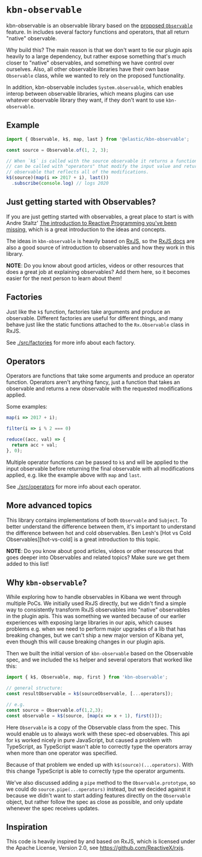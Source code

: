 # `kbn-observable`

kbn-observable is an observable library based on the [proposed `Observable`][proposal]
feature. In includes several factory functions and operators, that all return
"native" observable.

Why build this? The main reason is that we don't want to tie our plugin apis
heavily to a large dependency, but rather expose something that's much closer
to "native" observables, and something we have control over ourselves. Also, all
other observable libraries have their own base `Observable` class, while we
wanted to rely on the proposed functionality.

In addition, kbn-observable includes `System.observable`, which enables interop
between observable libraries, which means plugins can use whatever observable
library they want, if they don't want to use `kbn-observable`.

## Example

```js
import { Observable, k$, map, last } from '@elastic/kbn-observable';

const source = Observable.of(1, 2, 3);

// When `k$` is called with the source observable it returns a function that
// can be called with "operators" that modify the input value and return an
// observable that reflects all of the modifications.
k$(source)(map(i => 2017 + i), last())
  .subscribe(console.log) // logs 2020
```

## Just getting started with Observables?

If you are just getting started with observables, a great place to start is with
Andre Staltz' [The introduction to Reactive Programming you've been missing][staltz-intro],
which is a great introduction to the ideas and concepts.

The ideas in `kbn-observable` is heavily based on [RxJS][rxjs], so the
[RxJS docs][rxjs-docs] are also a good source of introduction to observables and
how they work in this library.

**NOTE**: Do you know about good articles, videos or other resources that does
a great job at explaining observables? Add them here, so it becomes easier for
the next person to learn about them!

## Factories

Just like the `k$` function, factories take arguments and produce an observable.
Different factories are useful for different things, and many behave just like
the static functions attached to the `Rx.Observable` class in RxJS.

See [./src/factories](./src/factories) for more info about each factory.

## Operators

Operators are functions that take some arguments and produce an operator
function. Operators aren't anything fancy, just a function that takes an
observable and returns a new observable with the requested modifications
applied.

Some examples:

```js
map(i => 2017 + i);

filter(i => i % 2 === 0)

reduce((acc, val) => {
  return acc + val;
}, 0);
```

Multiple operator functions can be passed to `k$` and will be applied to the
input observable before returning the final observable with all modifications
applied, e.g. like the example above with `map` and `last`.

See [./src/operators](./src/operators) for more info about each operator.

## More advanced topics

This library contains implementations of both `Observable` and `Subject`. To
better understand the difference between them, it's important to understand the
difference between hot and cold observables. Ben Lesh's
[Hot vs Cold Observables][hot-vs-cold] is a great introduction to this topic.

**NOTE**: Do you know about good articles, videos or other resources that goes
deeper into Observables and related topics? Make sure we get them added to this
list!

## Why `kbn-observable`?

While exploring how to handle observables in Kibana we went through multiple
PoCs. We initially used RxJS directly, but we didn't find a simple way to
consistently transform RxJS observables into "native" observables in the plugin
apis. This was something we wanted because of our earlier experiences with
exposing large libraries in our apis, which causes problems e.g. when we need to
perform major upgrades of a lib that has breaking changes, but we can't ship a
new major version of Kibana yet, even though this will cause breaking changes
in our plugin apis.

Then we built the initial version of `kbn-observable` based on the Observable
spec, and we included the `k$` helper and several operators that worked like
this:

```js
import { k$, Observable, map, first } from 'kbn-observable';

// general structure:
const resultObservable = k$(sourceObservable, [...operators]);

// e.g.
const source = Observable.of(1,2,3);
const observable = k$(source, [map(x => x + 1), first()]);
```

Here `Observable` is a copy of the Observable class from the spec. This
would enable us to always work with these spec-ed observables. This api for `k$`
worked nicely in pure JavaScript, but caused a problem with TypeScript, as
TypeScript wasn't able to correctly type the operators array when more than one
operator was specified.

Because of that problem we ended up with `k$(source)(...operators)`. With this
change TypeScript is able to correctly type the operator arguments.

We've also discussed adding a `pipe` method to the `Observable.prototype`, so we
could do `source.pipe(...operators)` instead, but we decided against it because
we didn't want to start adding features directly on the `Observable` object, but
rather follow the spec as close as possible, and only update whenever the spec
receives updates.

## Inspiration

This code is heavily inspired by and based on RxJS, which is licensed under the
Apache License, Version 2.0, see https://github.com/ReactiveX/rxjs.

[proposal]: https://github.com/tc39/proposal-observable
[rxjs]: http://reactivex.io/rxjs/
[rxjs-docs]: http://reactivex.io/rxjs/manual/index.html
[staltz-intro]: https://gist.github.com/staltz/868e7e9bc2a7b8c1f754